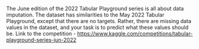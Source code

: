 The June edition of the 2022 Tabular Playground series is all about data imputation. The dataset has similarities to the May 2022 Tabular Playground, except that there are no targets. Rather, there are missing data values in the dataset, and your task is to predict what these values should be.
Link to the competition - https://www.kaggle.com/competitions/tabular-playground-series-jun-2022
